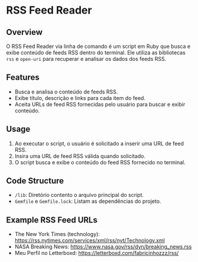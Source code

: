 # RSS Feed Reader

## Overview
O RSS Feed Reader via linha de comando é um script em Ruby que 
busca e exibe conteúdo de feeds RSS dentro do terminal. Ele utiliza 
as bibliotecas `rss` e `open-uri` para recuperar e analisar os dados dos feeds RSS.


## Features
- Busca e analisa o conteúdo de feeds RSS.
- Exibe título, descrição e links para cada item do feed.
- Aceita URLs de feed RSS fornecidas pelo usuário para buscar e exibir conteúdo.


## Usage
1. Ao executar o script, o usuário é solicitado a inserir uma URL de feed RSS.
2. Insira uma URL de feed RSS válida quando solicitado.
3. O script busca e exibe o conteúdo do feed RSS fornecido no terminal.


## Code Structure
- `/lib`: Diretório contento o arquivo principal do script.
- `Gemfile` e `Gemfile.lock`: Listam as dependências do projeto.

## Example RSS Feed URLs
- The New York Times (technology): https://rss.nytimes.com/services/xml/rss/nyt/Technology.xml
- NASA Breaking News: https://www.nasa.gov/rss/dyn/breaking_news.rss
- Meu Perfil no Letterboxd: https://letterboxd.com/fabricinhozzz/rss/
